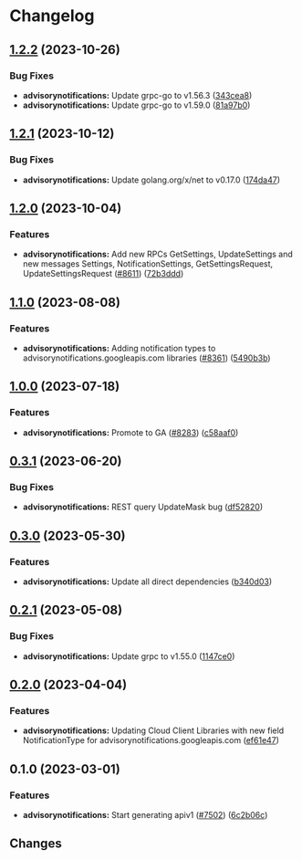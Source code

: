 # Changelog


## [1.2.2](https://github.com/googleapis/google-cloud-go/compare/advisorynotifications/v1.2.1...advisorynotifications/v1.2.2) (2023-10-26)


### Bug Fixes

* **advisorynotifications:** Update grpc-go to v1.56.3 ([343cea8](https://github.com/googleapis/google-cloud-go/commit/343cea8c43b1e31ae21ad50ad31d3b0b60143f8c))
* **advisorynotifications:** Update grpc-go to v1.59.0 ([81a97b0](https://github.com/googleapis/google-cloud-go/commit/81a97b06cb28b25432e4ece595c55a9857e960b7))

## [1.2.1](https://github.com/googleapis/google-cloud-go/compare/advisorynotifications/v1.2.0...advisorynotifications/v1.2.1) (2023-10-12)


### Bug Fixes

* **advisorynotifications:** Update golang.org/x/net to v0.17.0 ([174da47](https://github.com/googleapis/google-cloud-go/commit/174da47254fefb12921bbfc65b7829a453af6f5d))

## [1.2.0](https://github.com/googleapis/google-cloud-go/compare/advisorynotifications/v1.1.0...advisorynotifications/v1.2.0) (2023-10-04)


### Features

* **advisorynotifications:** Add new RPCs GetSettings, UpdateSettings and new messages Settings, NotificationSettings, GetSettingsRequest, UpdateSettingsRequest ([#8611](https://github.com/googleapis/google-cloud-go/issues/8611)) ([72b3ddd](https://github.com/googleapis/google-cloud-go/commit/72b3ddd94c77c5366a7cfcbdbe12ea41b8eb476a))

## [1.1.0](https://github.com/googleapis/google-cloud-go/compare/advisorynotifications/v1.0.0...advisorynotifications/v1.1.0) (2023-08-08)


### Features

* **advisorynotifications:** Adding notification types to advisorynotifications.googleapis.com libraries ([#8361](https://github.com/googleapis/google-cloud-go/issues/8361)) ([5490b3b](https://github.com/googleapis/google-cloud-go/commit/5490b3b30e3d061cff7a0e9366bb175fd7d9dd31))

## [1.0.0](https://github.com/googleapis/google-cloud-go/compare/advisorynotifications/v0.3.1...advisorynotifications/v1.0.0) (2023-07-18)


### Features

* **advisorynotifications:** Promote to GA ([#8283](https://github.com/googleapis/google-cloud-go/issues/8283)) ([c58aaf0](https://github.com/googleapis/google-cloud-go/commit/c58aaf0a5148c203cc31bf15b4bdfb8baeba9c32))

## [0.3.1](https://github.com/googleapis/google-cloud-go/compare/advisorynotifications-v0.3.0...advisorynotifications/v0.3.1) (2023-06-20)


### Bug Fixes

* **advisorynotifications:** REST query UpdateMask bug ([df52820](https://github.com/googleapis/google-cloud-go/commit/df52820b0e7721954809a8aa8700b93c5662dc9b))

## [0.3.0](https://github.com/googleapis/google-cloud-go/compare/advisorynotifications/v0.2.1...advisorynotifications/v0.3.0) (2023-05-30)


### Features

* **advisorynotifications:** Update all direct dependencies ([b340d03](https://github.com/googleapis/google-cloud-go/commit/b340d030f2b52a4ce48846ce63984b28583abde6))

## [0.2.1](https://github.com/googleapis/google-cloud-go/compare/advisorynotifications/v0.2.0...advisorynotifications/v0.2.1) (2023-05-08)


### Bug Fixes

* **advisorynotifications:** Update grpc to v1.55.0 ([1147ce0](https://github.com/googleapis/google-cloud-go/commit/1147ce02a990276ca4f8ab7a1ab65c14da4450ef))

## [0.2.0](https://github.com/googleapis/google-cloud-go/compare/advisorynotifications/v0.1.0...advisorynotifications/v0.2.0) (2023-04-04)


### Features

* **advisorynotifications:** Updating Cloud Client Libraries with new field NotificationType for advisorynotifications.googleapis.com ([ef61e47](https://github.com/googleapis/google-cloud-go/commit/ef61e4799280a355b960da8ae240ceb2efbe71ac))

## 0.1.0 (2023-03-01)


### Features

* **advisorynotifications:** Start generating apiv1 ([#7502](https://github.com/googleapis/google-cloud-go/issues/7502)) ([6c2b06c](https://github.com/googleapis/google-cloud-go/commit/6c2b06c43873ce4f2037383b204867c8db694a83))

## Changes
